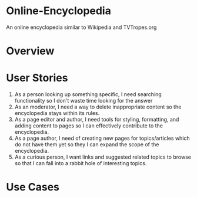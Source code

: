 # Online-Encyclopedia
An online encyclopedia similar to Wikipedia and TVTropes.org

# Overview
# User Stories
1. As a person looking up something specific, I need searching functionality so I don't waste time looking for the answer 
2. As an moderator, I need a way to delete inappropriate content so the encyclopedia stays within its rules.
3. As a page editor and author, I need tools for styling, formatting, and adding content to pages so I can effectively contribute to the encyclopedia.
4. As a page author, I need of creating new pages for topics/articles which do not have them yet so they I can expand the scope of the encyclopedia.
5. As a curious person, I want links and suggested related topics to browse so that I can fall into a rabbit hole of interesting topics.
   
# Use Cases
